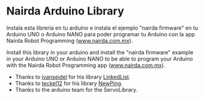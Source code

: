 # Nairda Arduino Library

Instala esta librería en tu arduino e instala el ejemplo "nairda firmware" en tu Arduino UNO o Arduino NANO para poder programar tu Arduino con la app Nairda Robot Programming (www.nairda.com.mx).

Install this library in your arduino and install the "nairda firmware" example in your Arduino UNO or Arduino NANO to be able to program your Arduino with the Nairda Robot Programming app (www.nairda.com.mx).

* Thanks to [ivanseidel](https://github.com/ivanseidel)  for his library [LinkedList](https://github.com/ivanseidel/LinkedList).
* Thanks to [teckel12](https://bitbucket.org/teckel12)  for his library [NewPing](https://bitbucket.org/teckel12/arduino-new-ping).
* Thanks to the arduino team for the ServoLibrary. 
